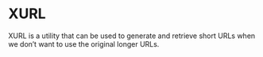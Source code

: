 # XURL
XURL is a utility that can be used to generate and retrieve short URLs when we don’t want to use the original longer URLs.
